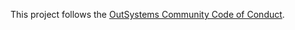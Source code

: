 This project follows the [OutSystems Community Code of Conduct](https://www.outsystems.com/forums/discussion/27050/outsystems-community-code-of-conduct/).